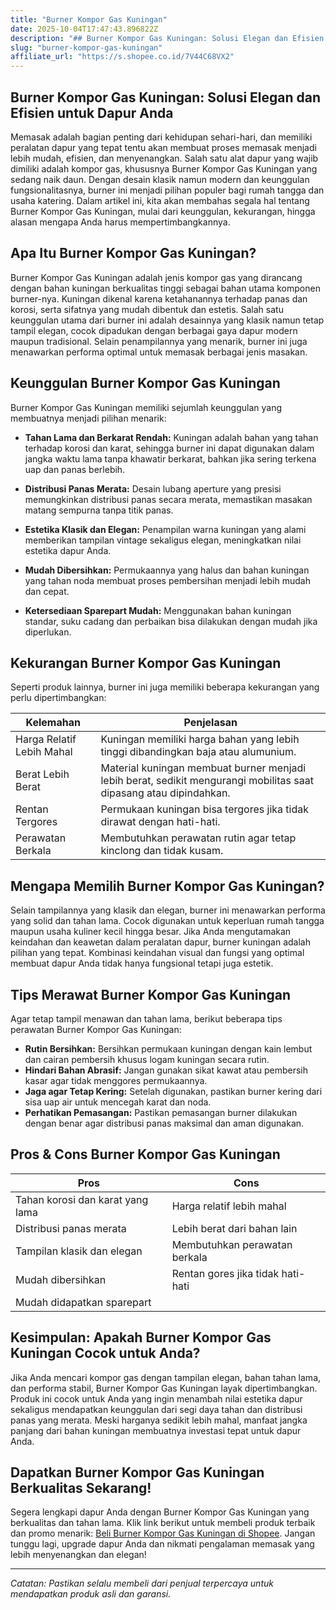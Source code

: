 ```yaml
---
title: "Burner Kompor Gas Kuningan"
date: 2025-10-04T17:47:43.896822Z
description: "## Burner Kompor Gas Kuningan: Solusi Elegan dan Efisien untuk Dapur Anda..."
slug: "burner-kompor-gas-kuningan"
affiliate_url: "https://s.shopee.co.id/7V44C68VX2"
---
```

## Burner Kompor Gas Kuningan: Solusi Elegan dan Efisien untuk Dapur Anda

Memasak adalah bagian penting dari kehidupan sehari-hari, dan memiliki peralatan dapur yang tepat tentu akan membuat proses memasak menjadi lebih mudah, efisien, dan menyenangkan. Salah satu alat dapur yang wajib dimiliki adalah kompor gas, khususnya Burner Kompor Gas Kuningan yang sedang naik daun. Dengan desain klasik namun modern dan keunggulan fungsionalitasnya, burner ini menjadi pilihan populer bagi rumah tangga dan usaha katering. Dalam artikel ini, kita akan membahas segala hal tentang Burner Kompor Gas Kuningan, mulai dari keunggulan, kekurangan, hingga alasan mengapa Anda harus mempertimbangkannya.

## Apa Itu Burner Kompor Gas Kuningan?

Burner Kompor Gas Kuningan adalah jenis kompor gas yang dirancang dengan bahan kuningan berkualitas tinggi sebagai bahan utama komponen burner-nya. Kuningan dikenal karena ketahanannya terhadap panas dan korosi, serta sifatnya yang mudah dibentuk dan estetis. Salah satu keunggulan utama dari burner ini adalah desainnya yang klasik namun tetap tampil elegan, cocok dipadukan dengan berbagai gaya dapur modern maupun tradisional. Selain penampilannya yang menarik, burner ini juga menawarkan performa optimal untuk memasak berbagai jenis masakan.

## Keunggulan Burner Kompor Gas Kuningan

Burner Kompor Gas Kuningan memiliki sejumlah keunggulan yang membuatnya menjadi pilihan menarik:

- **Tahan Lama dan Berkarat Rendah:** Kuningan adalah bahan yang tahan terhadap korosi dan karat, sehingga burner ini dapat digunakan dalam jangka waktu lama tanpa khawatir berkarat, bahkan jika sering terkena uap dan panas berlebih.
  
- **Distribusi Panas Merata:** Desain lubang aperture yang presisi memungkinkan distribusi panas secara merata, memastikan masakan matang sempurna tanpa titik panas.

- **Estetika Klasik dan Elegan:** Penampilan warna kuningan yang alami memberikan tampilan vintage sekaligus elegan, meningkatkan nilai estetika dapur Anda.

- **Mudah Dibersihkan:** Permukaannya yang halus dan bahan kuningan yang tahan noda membuat proses pembersihan menjadi lebih mudah dan cepat.

- **Ketersediaan Sparepart Mudah:** Menggunakan bahan kuningan standar, suku cadang dan perbaikan bisa dilakukan dengan mudah jika diperlukan.

## Kekurangan Burner Kompor Gas Kuningan

Seperti produk lainnya, burner ini juga memiliki beberapa kekurangan yang perlu dipertimbangkan:

| Kelemahan                  | Penjelasan                                                                                        |
|----------------------------|--------------------------------------------------------------------------------------------------|
| Harga Relatif Lebih Mahal | Kuningan memiliki harga bahan yang lebih tinggi dibandingkan baja atau alumunium.             |
| Berat Lebih Berat          | Material kuningan membuat burner menjadi lebih berat, sedikit mengurangi mobilitas saat dipasang atau dipindahkan. |
| Rentan Tergores             | Permukaan kuningan bisa tergores jika tidak dirawat dengan hati-hati.                         |
| Perawatan Berkala          | Membutuhkan perawatan rutin agar tetap kinclong dan tidak kusam.                              |

## Mengapa Memilih Burner Kompor Gas Kuningan?

Selain tampilannya yang klasik dan elegan, burner ini menawarkan performa yang solid dan tahan lama. Cocok digunakan untuk keperluan rumah tangga maupun usaha kuliner kecil hingga besar. Jika Anda mengutamakan keindahan dan keawetan dalam peralatan dapur, burner kuningan adalah pilihan yang tepat. Kombinasi keindahan visual dan fungsi yang optimal membuat dapur Anda tidak hanya fungsional tetapi juga estetik.

## Tips Merawat Burner Kompor Gas Kuningan

Agar tetap tampil menawan dan tahan lama, berikut beberapa tips perawatan Burner Kompor Gas Kuningan:

- **Rutin Bersihkan:** Bersihkan permukaan kuningan dengan kain lembut dan cairan pembersih khusus logam kuningan secara rutin.
- **Hindari Bahan Abrasif:** Jangan gunakan sikat kawat atau pembersih kasar agar tidak menggores permukaannya.
- **Jaga agar Tetap Kering:** Setelah digunakan, pastikan burner kering dari sisa uap air untuk mencegah karat dan noda.
- **Perhatikan Pemasangan:** Pastikan pemasangan burner dilakukan dengan benar agar distribusi panas maksimal dan aman digunakan.

## Pros & Cons Burner Kompor Gas Kuningan

| **Pros**                                | **Cons**                              |
|----------------------------------------|--------------------------------------|
| Tahan korosi dan karat yang lama     | Harga relatif lebih mahal          |
| Distribusi panas merata               | Lebih berat dari bahan lain       |
| Tampilan klasik dan elegan           | Membutuhkan perawatan berkala      |
| Mudah dibersihkan                     | Rentan gores jika tidak hati-hati   |
| Mudah didapatkan sparepart          |                                     |

## Kesimpulan: Apakah Burner Kompor Gas Kuningan Cocok untuk Anda?

Jika Anda mencari kompor gas dengan tampilan elegan, bahan tahan lama, dan performa stabil, Burner Kompor Gas Kuningan layak dipertimbangkan. Produk ini cocok untuk Anda yang ingin menambah nilai estetika dapur sekaligus mendapatkan keunggulan dari segi daya tahan dan distribusi panas yang merata. Meski harganya sedikit lebih mahal, manfaat jangka panjang dari bahan kuningan membuatnya investasi tepat untuk dapur Anda.

## Dapatkan Burner Kompor Gas Kuningan Berkualitas Sekarang!

Segera lengkapi dapur Anda dengan Burner Kompor Gas Kuningan yang berkualitas dan tahan lama. Klik link berikut untuk membeli produk terbaik dan promo menarik: [Beli Burner Kompor Gas Kuningan di Shopee](https://s.shopee.co.id/7V44C68VX2). Jangan tunggu lagi, upgrade dapur Anda dan nikmati pengalaman memasak yang lebih menyenangkan dan elegan!

---

*Catatan: Pastikan selalu membeli dari penjual terpercaya untuk mendapatkan produk asli dan garansi.*